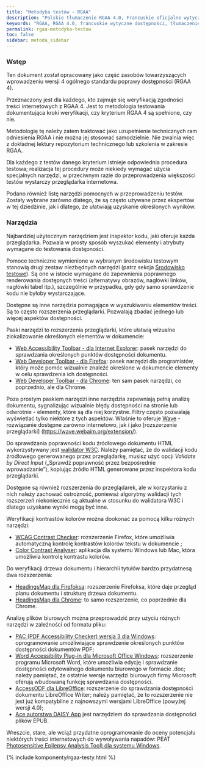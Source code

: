 ```yaml
---
title: "Metodyka testów - RGAA"
description: "Polskie tłumaczenie RGAA 4.0, Francuskie oficjalne wytyczne dostępności. Bibliografia."
keywords: "RGAA, RGAA 4.0, francuskie wytyczne dostępności, tłumaczenie polskie, bibliografia"
permalink: rgaa-metodyka-testow
toc: false
sidebar: metoda_sidebar
---
```


### Wstęp

Ten dokument został opracowany jako część zasobów towarzyszących wprowadzeniu  wersji 4 ogólnego standardu poprawy dostępności (RGAA 4).

Przeznaczony jest dla każdego, kto zajmuje się weryfikacją zgodności treści internetowych z RGAA 4. Jest to metodologia testowania dokumentująca kroki weryfikacji, czy kryterium RGAA 4 są spełnione, czy nie. 

Metodologię tę należy zatem traktować jako uzupełnienie technicznych ram odniesienia RGAA i nie można jej stosować samodzielnie. Nie zwalnia więc z dokładnej lektury repozytorium technicznego lub szkolenia w zakresie RGAA.

Dla każdego z testów danego kryterium istnieje odpowiednia procedura testowa; realizacja tej procedury może niekiedy wymagać użycia specjalnych narzędzi, w przeciwnym razie do przeprowadzenia większości testów wystarczy przeglądarka internetowa.

Podano również listę narzędzi pomocnych w przeprowadzeniu testów. Zostały wybrane zarówno dlatego, że są często używane przez ekspertów w tej dziedzinie, jak i dlatego, że ułatwiają uzyskanie określonych wyników.


### Narzędzia

Najbardziej użytecznym narzędziem jest inspektor kodu, jaki oferuje każda przeglądarka. Pozwala w prosty sposób wyszukać elementy i atrybuty wymagane do testowania dostępności.

Pomoce techniczne wymienione w wybranym środowisku testowym stanowią drugi zestaw niezbędnych narzędzi (patrz sekcja [Środowisko testowe](srodowisko.md/#content)). Są one w istocie wymagane do zapewnienia poprawnego renderowania dostępnych treści  (alternatywy obrazów, nagłówki linków, nagłówki tabel itp.), szczególnie w przypadku, gdy gdy samo sprawdzenie kodu nie byłoby wystarczające. 


Dostępne są inne narzędzia pomagające w wyszukiwaniu elementów treści. Są to często rozszerzenia przeglądarki. Pozwalają zbadać jednego lub więcej aspektów dostępności.

Paski narzędzi to rozszerzenia przeglądarki, które ułatwią wizualne zlokalizowanie określonych elementów w dokumencie:

- [Web Accessibility Toolbar - dla Internet Explorer](https://developer.paciellogroup.com/resources/wat/): pasek narzędzi do sprawdzania określonych punktów dostępności dokumentu.
- [Web Developer Toolbar - dla Firefox](https://addons.mozilla.org/fr/firefox/addon/web-developer/): pasek narzędzi dla programistów, który może pomóc wizualnie znaleźć określone w dokumencie elementy w celu sprawdzenia ich dostępności.
- [Web Developer Toolbar - dla Chrome](https://chrome.google.com/webstore/detail/web-developer/): ten sam pasek narzędzi, co poprzednio, ale dla Chrome.


Poza prostym paskiem narzędzi inne narzędzia zapewniają pełną analizę dokumentu, sygnalizując wizualnie błędy dostępności na stronie lub odwrotnie - elementy, które są dla niej korzystne. Filtry często pozwalają wyświetlać tylko niektóre z tych aspektów. Właśnie to oferuje [Wave](http://wave.webaim.org) -  rozwiązanie dostępne zarówno internetowo, jak i jako [rozszerzenie przeglądarki] (https://wave.webaim.org/extension/).

Do sprawdzania poprawności kodu źródłowego dokumentu HTML wykorzystywany jest [walidator W3C](https://validator.w3.org/). Należy pamiętać, że do walidacji kodu źródłowego generowanego przez przeglądarkę, musisz użyć opcji  *<span lang="en">Validate by Direct Input</span>* („Sprawdź poprawność przez bezpośrednie wprowadzanie”), kopiując źródło HTML generowane przez inspektora kodu przeglądarki. 

Dostępne są również rozszerzenia do przeglądarek, ale w korzystaniu z nich należy zachować ostrożność, ponieważ algorytmy walidacji tych rozszerzeń niekoniecznie są aktualne w stosunku do walidatora W3C i dlatego uzyskane wyniki mogą być inne.

Weryfikacji kontrastów kolorów można dookonać za pomocą kilku różnych narzędzi:

- [WCAG Contrast Checker](https://addons.mozilla.org/fr/firefox/addon/wcag-contrast-checker/): rozszerzenie Firefox, które umożliwia automatyczną kontrolę kontrastów kolorów tekstu w dokumencie ;
- [Color Contrast Analyser](https://developer.paciellogroup.com/resources/contrastanalyser/): aplikacja dla systemu Windows lub Mac, która umożliwia kontrolę kontrastu kolorów.

Do weryfikacji drzewa dokumentu i hierarchii tytułów bardzo przydatnesą dwa  rozszerzenia:
- [HeadingsMap dla Firefoksa](https://addons.mozilla.org/fr/firefox/addon/headingsmap/): rozszerzenie Firefoksa, które daje przegląd planu dokumentu i strukturę drzewa dokumentu.
- [HeadingsMap dla Chrome](https://chrome.google.com/webstore/detail/headingsmap/flbjommegcjonpdmenkdiocclhjacmbi): to samo rozszerzenie, co poprzednie dla Chrome.

Analizę plików biurowych można przeprowadzić przy użyciu różnych narzędzi w zależności od formatu pliku:

- [PAC (PDF Accessibility Checker) wersja 3 dla Windows](https://www.access-for-all.ch/en/pdf-lab/pdf-accessibility-checker-pac.html): oprogramowanie umożliwiające sprawdzenie określonych punktów dostępności dokumentów PDF;
- [Word Accessibility Plug-in dla Microsoft Office Windows](http://accessibility.zhaw.ch/index.php?id=6&L=1): rozszerzenie programu Microsoft Word, które umożliwia edycję i sprawdzanie dostępności edytowalnego dokumentu biurowego w formacie .doc; należy pamiętać, że ostatnie wersje narzędzi biurowych firmy Microsoft oferują wbudowaną funkcję sprawdzania dostępności.
- [AccessODF dla LibreOffice](https://extensions.libreoffice.org/extensions/accessodf): rozszerzenie do sprawdzania dostępności dokumentu LibreOffice Writer; należy pamiętać, że to rozszerzenie nie jest już kompatybilne z najnowszymi wersjami LibreOffice (powyżej wersji 4.0);
- [Ace autorstwa DAISY App](https://inclusivepublishing.org/toolbox/ace-by-daisy-app/) jest narzędziem do sprawdzania dostępności plików EPUB.

Wreszcie, stare, ale wciąż przydatne oprogramowanie do oceny potencjału niektórych treści internetowych do wywoływania napadów: PEAT [Photosensitive Epilepsy Analysis Tool) dla systemu Windows](https://trace.umd.edu/peat).


{% include komponenty/rgaa-testy.html %}